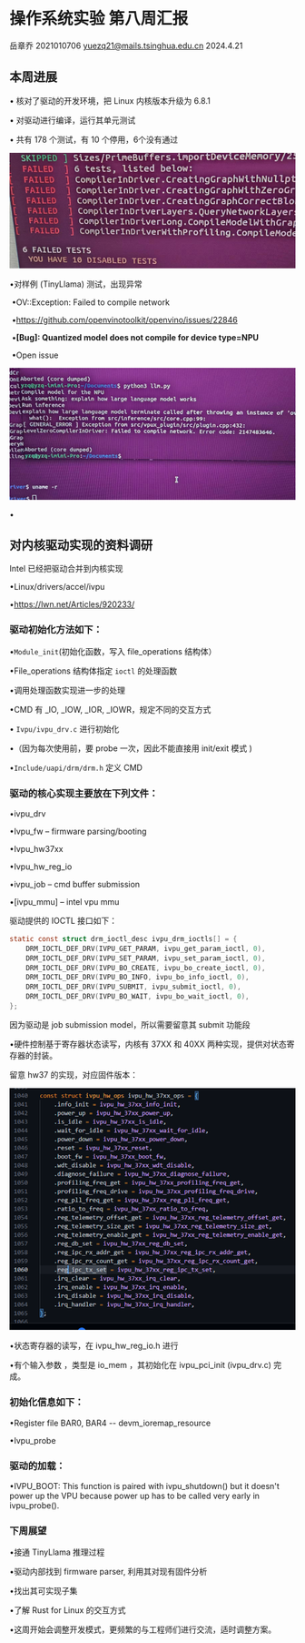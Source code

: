 # 操作系统实验 第八周汇报

岳章乔 2021010706 [yuezq21@mails.tsinghua.edu.cn](mailto:yuezq21@mails.tsinghua.edu.cn) 2024.4.21

## 本周进展

• 核对了驱动的开发环境，把 Linux 内核版本升级为 6.8.1

• 对驱动进行编译，运行其单元测试

• 共有 178 个测试，有 10 个停用，6个没有通过

![image-20240422050646735](image-20240422050646735.png)

•对样例 (TinyLlama) 测试，出现异常

​	•OV::Exception: Failed to compile network

​	•https://github.com/openvinotoolkit/openvino/issues/22846

​	•**[Bug]: Quantized model does not compile for device type=NPU**

​	•Open issue

![image-20240422044621493](image-20240422044621493.png)

•

## 对内核驱动实现的资料调研

Intel 已经把驱动合并到内核实现

•Linux/drivers/accel/ivpu

•https://lwn.net/Articles/920233/

### 驱动初始化方法如下：

•`Module_init`(初始化函数，写入 file_operations 结构体）

•File_operations 结构体指定 `ioctl` 的处理函数

•调用处理函数实现进一步的处理

•CMD 有 _IO, _IOW, _IOR, _IOWR，规定不同的交互方式

• `Ivpu/ivpu_drv.c` 进行初始化

•（因为每次使用前，要 probe 一次，因此不能直接用 init/exit 模式 )

•`Include/uapi/drm/drm.h` 定义 CMD



### 驱动的核心实现主要放在下列文件：

•ivpu_drv

•Ivpu_fw – firmware parsing/booting

•Ivpu_hw37xx

•Ivpu_hw_reg_io

•ivpu_job – cmd buffer submission

•[ivpu_mmu] – intel vpu mmu

驱动提供的 IOCTL 接口如下：

```c
static const struct drm_ioctl_desc ivpu_drm_ioctls[] = {
    DRM_IOCTL_DEF_DRV(IVPU_GET_PARAM, ivpu_get_param_ioctl, 0),
    DRM_IOCTL_DEF_DRV(IVPU_SET_PARAM, ivpu_set_param_ioctl, 0),
    DRM_IOCTL_DEF_DRV(IVPU_BO_CREATE, ivpu_bo_create_ioctl, 0),
    DRM_IOCTL_DEF_DRV(IVPU_BO_INFO, ivpu_bo_info_ioctl, 0),
    DRM_IOCTL_DEF_DRV(IVPU_SUBMIT, ivpu_submit_ioctl, 0),
    DRM_IOCTL_DEF_DRV(IVPU_BO_WAIT, ivpu_bo_wait_ioctl, 0),
};

```

因为驱动是 job submission model，所以需要留意其 submit 功能段

•硬件控制基于寄存器状态读写，内核有 37XX 和 40XX 两种实现，提供对状态寄存器的封装。

留意 hw37 的实现，对应固件版本：

![image-20240422050624913](image-20240422050624913.png) 

•状态寄存器的读写，在 ivpu_hw_reg_io.h 进行

•有个输入参数 ，类型是 io_mem ，其初始化在 ivpu_pci_init (ivpu_drv.c) 完成。

### 初始化信息如下：

•Register file BAR0, BAR4 -- devm_ioremap_resource

•Ivpu_probe 



### 驱动的加载：

•IVPU_BOOT: This function is paired with ivpu_shutdown() but it doesn't power up the VPU because power up has to be called very early in ivpu_probe().

### 下周展望

•接通 TinyLlama 推理过程

•驱动内部找到 firmware parser, 利用其对现有固件分析

•找出其可实现子集

•了解 Rust for Linux 的交互方式

•这周开始会调整开发模式，更频繁的与工程师们进行交流，适时调整方案。